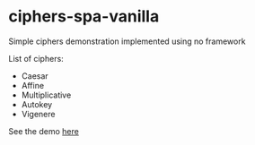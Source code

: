 # ciphers-spa-vanilla
Simple ciphers demonstration implemented using no framework

List of ciphers:
* Caesar
* Affine
* Multiplicative
* Autokey
* Vigenere

See the demo [here](https://krutoo.github.io/ciphers-spa-vanilla/)
